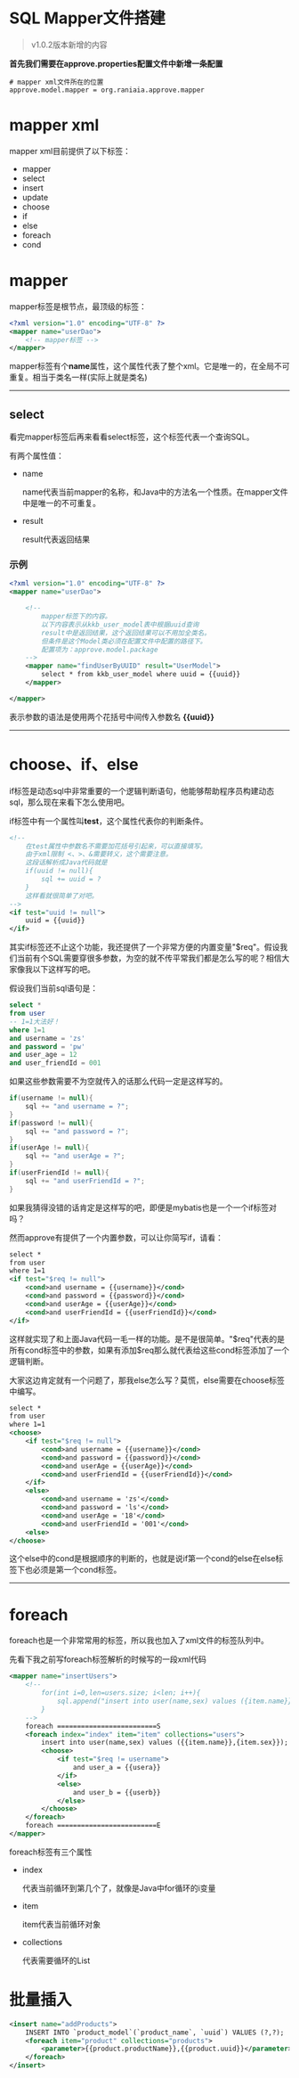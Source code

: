 # SQL Mapper文件搭建

> v1.0.2版本新增的内容

**首先我们需要在approve.properties配置文件中新增一条配置**

```properties
# mapper xml文件所在的位置
approve.model.mapper = org.raniaia.approve.mapper
```

# mapper xml

mapper xml目前提供了以下标签：

- mapper
- select
- insert
- update
- choose
- if
- else
- foreach
- cond

# mapper

mapper标签是根节点，最顶级的标签：

```xml
<?xml version="1.0" encoding="UTF-8" ?>
<mapper name="userDao">
    <!-- mapper标签 -->
</mapper>
```

mapper标签有个**name**属性，这个属性代表了整个xml。它是唯一的，在全局不可重复。相当于类名一样(实际上就是类名)

---

## select

看完mapper标签后再来看看select标签，这个标签代表一个查询SQL。

有两个属性值：

- name
    
    name代表当前mapper的名称，和Java中的方法名一个性质。在mapper文件中是唯一的不可重复。

- result

    result代表返回结果

### 示例

```xml
<?xml version="1.0" encoding="UTF-8" ?>
<mapper name="userDao">

    <!--
        mapper标签下的内容。
        以下内容表示从kkb_user_model表中根据uuid查询
        result中是返回结果，这个返回结果可以不用加全类名。
        但条件是这个Model类必须在配置文件中配置的路径下。
        配置项为：approve.model.package
    -->
    <mapper name="findUserByUUID" result="UserModel">
        select * from kkb_user_model where uuid = {{uuid}}
    </mapper>

</mapper>
```

表示参数的语法是使用两个花括号中间传入参数名 **{{uuid}}**

---

# choose、if、else

if标签是动态sql中非常重要的一个逻辑判断语句，他能够帮助程序员构建动态sql，那么现在来看下怎么使用吧。

if标签中有一个属性叫**test**，这个属性代表你的判断条件。

```xml
<!--
    在test属性中参数名不需要加花括号引起来，可以直接填写。
    由于xml限制 <、>、&需要转义，这个需要注意。
    这段话解析成Java代码就是
    if(uuid != null){
        sql += uuid = ?
    }    
    这样看就很简单了对吧。
-->
<if test="uuid != null">
    uuid = {{uuid}}
</if>
```

其实if标签还不止这个功能，我还提供了一个非常方便的内置变量"$req"。假设我们当前有个SQL需要穿很多参数，为空的就不传平常我们都是怎么写的呢？相信大家像我以下这样写的吧。

假设我们当前sql语句是：

```sql
select * 
from user
-- 1=1大法好！
where 1=1
and username = 'zs'
and password = 'pw'
and user_age = 12
and user_friendId = 001
```

如果这些参数需要不为空就传入的话那么代码一定是这样写的。
```java
if(username != null){
    sql += "and username = ?";
}
if(password != null){
    sql += "and password = ?";
}
if(userAge != null){
    sql += "and userAge = ?";
}
if(userFriendId != null){
    sql += "and userFriendId = ?";
}
```
如果我猜得没错的话肯定是这样写的吧，即便是mybatis也是一个一个if标签对吗？

然而approve有提供了一个内置参数，可以让你简写if，请看：

```xml
select * 
from user
where 1=1
<if test="$req != null">
    <cond>and username = {{username}}</cond>
    <cond>and password = {{password}}</cond>
    <cond>and userAge = {{userAge}}</cond>
    <cond>and userFriendId = {{userFriendId}}</cond>
</if>
```
这样就实现了和上面Java代码一毛一样的功能。是不是很简单。"$req"代表的是所有cond标签中的参数，如果有添加$req那么就代表给这些cond标签添加了一个逻辑判断。

大家这边肯定就有一个问题了，那我else怎么写？莫慌，else需要在choose标签中编写。
```xml
select * 
from user
where 1=1
<choose>
    <if test="$req != null">
        <cond>and username = {{username}}</cond>
        <cond>and password = {{password}}</cond>
        <cond>and userAge = {{userAge}}</cond>
        <cond>and userFriendId = {{userFriendId}}</cond>
    </if>
    <else>
        <cond>and username = 'zs'</cond>
        <cond>and password = 'ls'</cond>
        <cond>and userAge = '18'</cond>
        <cond>and userFriendId = '001'</cond>
    <else>
</choose>
```

这个else中的cond是根据顺序的判断的，也就是说if第一个cond的else在else标签下也必须是第一个cond标签。

---

# foreach

foreach也是一个非常常用的标签，所以我也加入了xml文件的标签队列中。

先看下我之前写foreach标签解析的时候写的一段xml代码
```xml
<mapper name="insertUsers">
    <!--
        for(int i=0,len=users.size; i<len; i++){
            sql.append("insert into user(name,sex) values ({item.name}},{{item.sex}});");
        }
    -->
    foreach =========================S
    <foreach index="index" item="item" collections="users">
        insert into user(name,sex) values ({{item.name}},{item.sex}});
        <choose>
            <if test="$req != username">
                and user_a = {{usera}}
            </if>
            <else>
                and user_b = {{userb}}
            </else>
        </choose>
    </foreach>
    foreach =========================E
</mapper>
```

foreach标签有三个属性

- index

    代表当前循环到第几个了，就像是Java中for循环的i变量

- item

    item代表当前循环对象

- collections

    代表需要循环的List

# 批量插入

```xml
<insert name="addProducts">
    INSERT INTO `product_model`(`product_name`, `uuid`) VALUES (?,?);
    <foreach item="product" collections="products">
        <parameter>{{product.productName}},{{product.uuid}}</parameter>
    </foreach>
</insert>
```